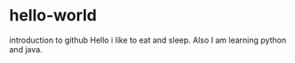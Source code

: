 # hello-world
introduction to github 
Hello i like to eat and sleep. Also I am learning python and java. 
